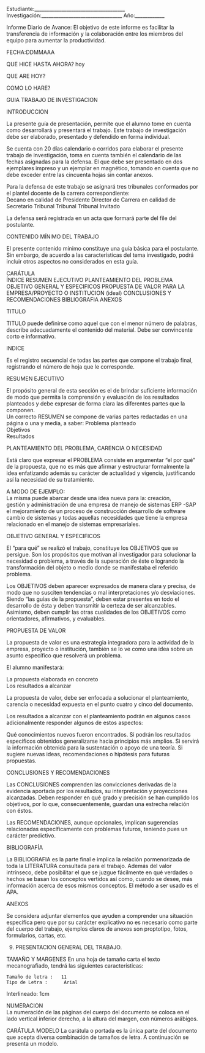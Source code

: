 Estudiante:_____________________________________
Investigación:_________________________________
Año:____________

Informe Diario de Avance:
El objetivo de este informe es facilitar la transferencia de información y la colaboración entre los miembros del equipo para aumentar la productividad.

FECHA:DDMMAAA

QUE HICE HASTA AHORA?
hoy

QUE ARE HOY?

COMO LO HARE?



GUIA 
TRABAJO DE INVESTIGACION 
 
 
INTRODUCCION 
 
La presente guía de presentación, permite que el alumno tome en cuenta como desarrollará y  presentará el trabajo. Este trabajo de investigación debe ser elaborado, presentado y defendido en forma individual. 
 
Se cuenta con 20 días calendario o corridos  para elaborar el presente trabajo de investigación, toma en  cuenta también el calendario de las fechas asignadas para la defensa. El que debe ser presentado en dos ejemplares impreso y  un ejemplar en magnético, tomando en cuenta que no debe exceder entre las cincuenta hojas sin contar anexos. 
 
Para la defensa de este trabajo se asignará tres tribunales conformados por el plantel docente de la carrera correspondiente:  
Decano en calidad de Presidente 
Director de Carrera en calidad de Secretario 
Tribunal 
Tribunal
Tribunal 
Invitado
 
La defensa será registrada en un acta  que formará parte del  file del postulante. 
 
CONTENIDO MÍNIMO DEL TRABAJO 
 
El presente contenido mínimo constituye una guía básica para el postulante. Sin embargo, de acuerdo a las características del tema investigado, podrá incluir otros aspectos no considerados en esta guía. 
 
CARÁTULA  
ÍNDICE 
RESUMEN EJECUTIVO 
PLANTEAMIENTO DEL  PROBLEMA 
OBJETIVO GENERAL Y ESPECIFICOS 
PROPUESTA  DE VALOR PARA LA EMPRESA/PROYECTO O 
INSTITUCION  (ideal) 
CONCLUSIONES Y RECOMENDACIONES 
BIBLIOGRAFIA 
ANEXOS 
 
 

TITULO 
 
TITULO puede definirse como aquel que con el menor número de palabras, describe adecuadamente el contenido del material. Debe ser convincente corto e informativo. 
 
INDICE 
 
Es el registro  secuencial de todas las partes que compone el trabajo final, registrando el número de hoja  que le corresponde. 
 
RESUMEN EJECUTIVO  
 
El propósito general de esta sección es el de brindar suficiente información de modo que permita la comprensión y evaluación de los resultados planteados y debe expresar de forma clara las diferentes partes que la componen.  
Un correcto RESUMEN se compone de varias partes redactadas en una página o una y media, a saber: 
Problema planteado  
Objetivos  
Resultados 
 
 
PLANTEAMIENTO DEL PROBLEMA, CARENCIA O NECESIDAD 
 
 
Está claro que expresar el PROBLEMA consiste en argumentar “el por qué” de la propuesta, que no es más que afirmar y estructurar formalmente la idea enfatizando además su carácter de actualidad y vigencia, justificando así la necesidad de su tratamiento. 
 
A MODO DE EJEMPLO:  
La misma puede abarcar desde una idea  nueva para  la: 
creación,  
gestión y administración de una empresa de manejo de sistemas ERP -SAP
el mejoramiento de un proceso de construcción desarrollo de software 
cambio de sistemas 
y todas aquellas necesidades que tiene la empresa relacionado  en el manejo de sistemas empresariales. 
 
 
OBJETIVO GENERAL Y ESPECIFICOS 
 
El “para qué” se realizó el trabajo, constituye los OBJETIVOS que se persigue. Son los propósitos que motivan al investigador para solucionar la necesidad o problema, a través de la superación de éste o logrando la transformación del objeto o medio donde se manifestaba el referido problema. 
 
Los OBJETIVOS deben aparecer expresados de manera clara y precisa, de modo que no susciten tendencias o mal interpretaciones y/o desviaciones. Siendo “las guías de la propuesta”, deben estar presentes en todo el desarrollo de ésta y deben transmitir la certeza de ser alcanzables. Asimismo, deben cumplir las otras cualidades de los OBJETIVOS como orientadores, afirmativos, y evaluables. 
 
PROPUESTA DE VALOR  
 
La propuesta de valor es una estrategia integradora para la actividad de la empresa, proyecto o institución, también se lo  ve como una idea sobre un asunto específico que resolverá un problema. 
 
El alumno  manifestará: 
 
La propuesta elaborada en concreto  
Los resultados a alcanzar  
 
La propuesta de valor, debe ser enfocada a solucionar  el planteamiento, carencia o necesidad expuesta en el punto cuatro y cinco del documento.  
 
Los resultados a alcanzar con el planteamiento podrán en algunos casos adicionalmente  responder algunos de estos  aspectos: 
 
Qué conocimientos nuevos fueron encontrados. 
Si podrán los resultados específicos obtenidos generalizarse hacia principios más amplios. 
Si servirá la información obtenida para la sustentación o apoyo de una teoría. 
Si sugiere nuevas ideas, recomendaciones o hipótesis para futuras propuestas. 
 
CONCLUSIONES Y RECOMENDACIONES  
 
Las CONCLUSIONES comprenden las convicciones derivadas de la evidencia aportada por los resultados, su interpretación  y proyecciones alcanzadas. Deben responder en qué grado y precisión se han cumplido los objetivos, por lo que, consecuentemente, guardan una estrecha relación con éstos. 
 
Las RECOMENDACIONES, aunque opcionales, implican sugerencias relacionadas específicamente con problemas futuros, teniendo pues un carácter predictivo.  
 
 
BIBLIOGRAFÍA 
 
La BIBLIOGRAFIA es la parte final e implica la relación pormenorizada de toda la LITERATURA consultada para el trabajo. Además del valor intrínseco, debe posibilitar el que se juzgue fácilmente en qué verdades o hechos se basan los conceptos vertidos así como, cuando se desee, más información acerca de esos mismos conceptos. El método a ser usado es el APA. 
 
ANEXOS 
 
Se considera adjuntar  elementos  que ayuden a comprender  una situación específica pero que por su carácter explicativo no es necesario como  parte del cuerpo del trabajo, ejemplos claros de anexos son proptotipo, fotos,  formularios,  cartas, etc. 
 
 
9. PRESENTACION GENERAL DEL TRABAJO. 
 
TAMAÑO Y MARGENES 
En una hoja de tamaño carta el texto mecanografiado, tendrá las siguientes características: 
 
	Tamaño de letra :  	11 
	Tipo de Letra :  	 Arial 
Interlineado:              1cm 

 
NUMERACION  
La numeración de las páginas del cuerpo del documento se coloca en el lado vertical inferior derecho, a la altura del margen, con números arábigos.  
 
CARÁTULA MODELO 
La carátula o portada es la única parte del documento que acepta diversa combinación de tamaños de letra. A continuación se presenta un modelo. 
 


